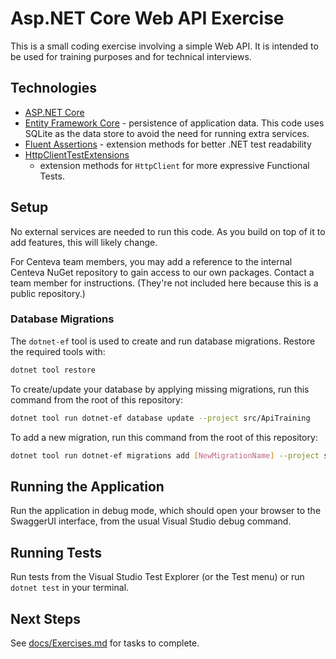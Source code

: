 # Asp.NET Core Web API Exercise

This is a small coding exercise involving a simple Web API.  It is intended to
be used for training purposes and for technical interviews.

## Technologies

- [ASP.NET
  Core](https://docs.microsoft.com/en-us/aspnet/core/?view=aspnetcore-6.0)
- [Entity Framework Core](https://docs.microsoft.com/en-us/ef/core/) -
  persistence of application data.  This code uses SQLite as the data store to
  avoid the need for running extra services.
- [Fluent Assertions](https://fluentassertions.com/) - extension methods for
  better .NET test readability
- [HttpClientTestExtensions](https://github.com/ardalis/HttpClientTestExtensions)
  - extension methods for `HttpClient` for more expressive Functional Tests.

## Setup

No external services are needed to run this code.  As you build on top of it to
add features, this will likely change.

For Centeva team members, you may add a reference to the internal Centeva NuGet
repository to gain access to our own packages.  Contact a team member for
instructions.  (They're not included here because this is a public repository.)

### Database Migrations

The `dotnet-ef` tool is used to create and run database migrations.  Restore the
required tools with:

```sh
dotnet tool restore
```

To create/update your database by applying missing migrations, run this command
from the root of this repository:

```sh
dotnet tool run dotnet-ef database update --project src/ApiTraining
```

To add a new migration, run this command from the root of this repository:

```sh
dotnet tool run dotnet-ef migrations add [NewMigrationName] --project src/ApiTraining
```

## Running the Application

Run the application in debug mode, which should open your browser to the
SwaggerUI interface, from the usual Visual Studio debug command.

## Running Tests

Run tests from the Visual Studio Test Explorer (or the Test menu) or run `dotnet
test` in your terminal.

## Next Steps

See [docs/Exercises.md](docs/Exercises.md) for tasks to complete.
